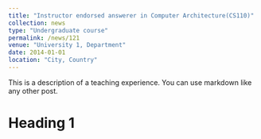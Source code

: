 ```yaml
---
title: "Instructor endorsed answerer in Computer Architecture(CS110)"
collection: news
type: "Undergraduate course"
permalink: /news/121
venue: "University 1, Department"
date: 2014-01-01
location: "City, Country"
---
```


This is a description of a teaching experience. You can use markdown like any other post.

Heading 1
======


